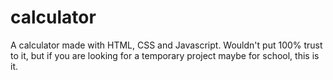 # calculator
A calculator made with HTML, CSS and Javascript. Wouldn't put 100% trust to it, but if you are looking for a temporary project maybe for school, this is it.
